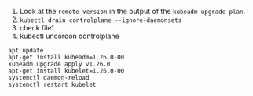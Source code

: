 1. Look at the `remote version` in the output of the `kubeadm upgrade plan`.
2. `kubectl drain controlplane --ignore-daemonsets`
3. check file1
4. kubectl uncordon controlplane

```
apt update
apt-get install kubeadm=1.26.0-00
kubeadm upgrade apply v1.26.0
apt-get install kubelet=1.26.0-00 
systemctl daemon-reload
systemctl restart kubelet
```


